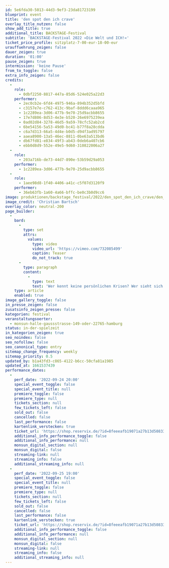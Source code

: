```yaml
---
id: 5e6fda30-5013-44d3-9ef3-23da81723199
blueprint: event
title: 'den spot den ich crave'
overlay_title_nutzen: false
show_add_title: true
additional_title: BACKSTAGE-Festival
subtitle: 'BACKSTAGE-Festival 2022 »Die Welt und ICH!«'
ticket_price_profile: sitzplatz-7-00-eur-18-00-eur
urauffuehrung_zeigen: false
dauer_zeigen: true
duration: '01:00'
pause_zeigen: true
intermission: 'keine Pause'
from_to_toggle: false
extra_info_zeigen: false
credits:
  -
    role:
      - 0dbf2250-8817-447a-85d6-524e025a22d3
    performer:
      - 2ec0cb2e-6fd4-4975-946a-894b352d5bfd
      - c3157e7e-c762-413c-9baf-8ddd6caaa965
      - 1c2289ea-3d06-477b-9e70-25d9acbb8655
      - 17e7d806-8d53-4e3e-b520-26e6975239ea
      - 0ad02d84-3278-46d5-9a59-78cfc52ab2cd
      - 6be54156-5a53-49d0-bc41-b77f8a28cdda
      - c6a7d313-66a5-4d4e-b0d5-d94f3ad95797
      - aaea8900-13a5-46ec-8811-0be63a513bd6
      - db67fd81-e834-49f3-ab43-0deb6a407cb6
      - ebb0d8d9-552e-49e5-9d60-310822006a27
  -
    role:
      - 203a716b-de73-44d7-890e-53b59d29a053
    performer:
      - 1c2289ea-3d06-477b-9e70-25d9acbb8655
  -
    role:
      - 1aee98d8-1f40-4406-a41c-c5f07d3120f9
    performer:
      - 36eb63fb-1a60-4a66-bffc-be0c3b0d9cc6
image: produktionen/backstage_festival/2022/den_spot_den_ich_crave/den_spot_den_ich_crave_backstage_01_c_christian_bartsch.jpeg
image_credit: 'Christian Bartsch'
overlay_color: neutral-200
page_builder:
  -
    bard:
      -
        type: set
        attrs:
          values:
            type: video
            video_url: 'https://vimeo.com/732085499'
            caption: Teaser
            do_not_track: true
      -
        type: paragraph
        content:
          -
            type: text
            text: 'Wer kennt keine persönlichen Krisen? Wer sieht sich ohne Wenn und Aber im Einklang mit der Gesellschaft? Wie viele sind beim Therapeuten!? Eine aufgeladene Stimmung in der Wohlstandswelt oder eben – frei nach Yücel – in der Bratwurstbude. Komplizenschaft und Intrige, Unternehmenslust und Depression, Ehrlichkeit und Lüge im würfelspielartigen Dauerwechsel. Auf dem Smartphone Kriegsbilder. Irgendwo dazwischen elf Aspiranten einer ungewissen Zukunft, verfolgt von Pflicht und Traum im unübersichtlichen Treiben ihrer Blasen. Was und wo sind die Quanten des Glücks?'
    type: article
    enabled: true
image_gallery_toggle: false
in_presse_zeigen: false
zusatsinfo_zeigen_presse: false
kategorien: festival
veranstaltungsoerter:
  - monsun-halle-gaussstrasse-149-oder-22765-hamburg
status: in-der-spielzeit
in_kategorien_zeigen: true
seo_noindex: false
seo_nofollow: false
seo_canonical_type: entry
sitemap_change_frequency: weekly
sitemap_priority: 0.5
updated_by: b1a43fd3-c865-4122-b6cc-50cfa81a1985
updated_at: 1661537439
performance_dates:
  -
    perf_date: '2022-09-24 20:00'
    special_event_toggle: false
    special_event_title: null
    premiere_toggle: false
    premiere_type: null
    tickets_section: null
    few_tickets_left: false
    sold_out: false
    cancelled: false
    last_performance: false
    kartenlink_verstecken: true
    ticket_url: 'https://shop.reservix.de/?id=8feeeafb19071a27b13d5083379d95183e9ab490f2f135faf80b2fecfc1ba00f2aba7ad8945f4a4292549eb86feddc1b&vID=7337&eventGrpID=413225&eventID=1986162'
    additional_info_performance_toggle: false
    additional_info_performance: null
    monsun_digital_section: null
    monsun_digital: false
    streaming-link: null
    streaming_info: false
    additional_streaming_info: null
  -
    perf_date: '2022-09-25 19:00'
    special_event_toggle: false
    special_event_title: null
    premiere_toggle: false
    premiere_type: null
    tickets_section: null
    few_tickets_left: false
    sold_out: false
    cancelled: false
    last_performance: false
    kartenlink_verstecken: true
    ticket_url: 'https://shop.reservix.de/?id=8feeeafb19071a27b13d5083379d95183e9ab490f2f135faf80b2fecfc1ba00f2aba7ad8945f4a4292549eb86feddc1b&vID=7337&eventGrpID=413225&eventID=1986163'
    additional_info_performance_toggle: false
    additional_info_performance: null
    monsun_digital_section: null
    monsun_digital: false
    streaming-link: null
    streaming_info: false
    additional_streaming_info: null
---
```

